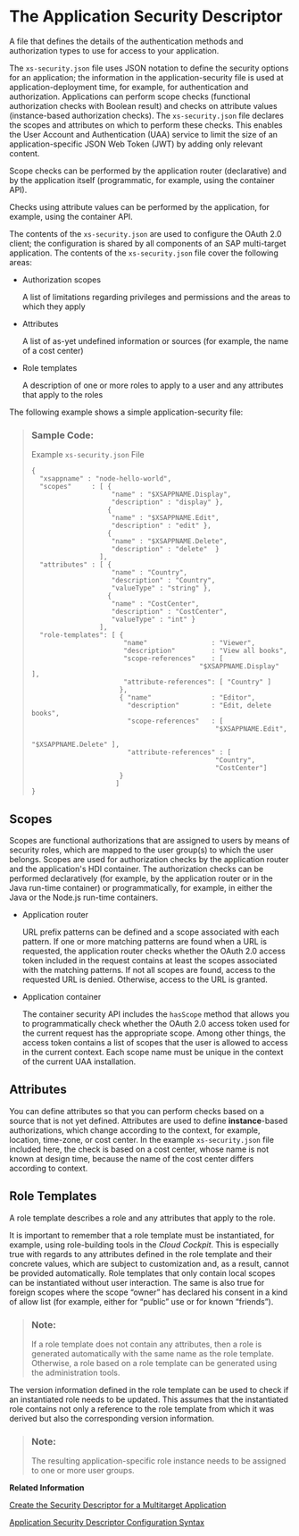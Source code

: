 <!-- loio3bfb120045694e21bfadb1344a693d1f -->

# The Application Security Descriptor

A file that defines the details of the authentication methods and authorization types to use for access to your application.

The `xs-security.json` file uses JSON notation to define the security options for an application; the information in the application-security file is used at application-deployment time, for example, for authentication and authorization. Applications can perform scope checks \(functional authorization checks with Boolean result\) and checks on attribute values \(instance-based authorization checks\). The `xs-security.json` file declares the scopes and attributes on which to perform these checks. This enables the User Account and Authentication \(UAA\) service to limit the size of an application-specific JSON Web Token \(JWT\) by adding only relevant content.

Scope checks can be performed by the application router \(declarative\) and by the application itself \(programmatic, for example, using the container API\).

Checks using attribute values can be performed by the application, for example, using the container API.

The contents of the `xs-security.json` are used to configure the OAuth 2.0 client; the configuration is shared by all components of an SAP multi-target application. The contents of the `xs-security.json` file cover the following areas:

-   Authorization scopes

    A list of limitations regarding privileges and permissions and the areas to which they apply

-   Attributes

    A list of as-yet undefined information or sources \(for example, the name of a cost center\)

-   Role templates

    A description of one or more roles to apply to a user and any attributes that apply to the roles


The following example shows a simple application-security file:

> ### Sample Code:  
> Example `xs-security.json` File
> 
> ```
> {
>   "xsappname" : "node-hello-world", 
>   "scopes"     : [ { 
>                     "name" : "$XSAPPNAME.Display", 
>                     "description" : "display" }, 
>                    { 
>                     "name" : "$XSAPPNAME.Edit", 
>                     "description" : "edit" }, 
>                    { 
>                     "name" : "$XSAPPNAME.Delete", 
>                     "description" : "delete"  } 
>                  ], 
>   "attributes" : [ { 
>                     "name" : "Country", 
>                     "description" : "Country", 
>                     "valueType" : "string" }, 
>                    {
>                     "name" : "CostCenter", 
>                     "description" : "CostCenter", 
>                     "valueType" : "int" } 
>                  ], 
>   "role-templates": [ { 
>                        "name"                : "Viewer", 
>                        "description"         : "View all books", 
>                        "scope-references"    : [ 
>                                           "$XSAPPNAME.Display" ], 
>                        "attribute-references": [ "Country" ]  
>                       }, 
>                       { "name"               : "Editor", 
>                         "description"        : "Edit, delete books", 
>                         "scope-references"   : [ 
>                                               "$XSAPPNAME.Edit", 
>                                               "$XSAPPNAME.Delete" ], 
>                         "attribute-references" : [ 
>                                               "Country", 
>                                               "CostCenter"] 
>                       } 
>                      ] 
> }
> 
> ```



<a name="loio3bfb120045694e21bfadb1344a693d1f__section_ad3_5r5_bt"/>

## Scopes

Scopes are functional authorizations that are assigned to users by means of security roles, which are mapped to the user group\(s\) to which the user belongs. Scopes are used for authorization checks by the application router and the application's HDI container. The authorization checks can be performed declaratively \(for example, by the application router or in the Java run-time container\) or programmatically, for example, in either the Java or the Node.js run-time containers.

-   Application router

    URL prefix patterns can be defined and a scope associated with each pattern. If one or more matching patterns are found when a URL is requested, the application router checks whether the OAuth 2.0 access token included in the request contains at least the scopes associated with the matching patterns. If not all scopes are found, access to the requested URL is denied. Otherwise, access to the URL is granted.

-   Application container

    The container security API includes the `hasScope` method that allows you to programmatically check whether the OAuth 2.0 access token used for the current request has the appropriate scope. Among other things, the access token contains a list of scopes that the user is allowed to access in the current context. Each scope name must be unique in the context of the current UAA installation.




<a name="loio3bfb120045694e21bfadb1344a693d1f__section_w5n_5r5_bt"/>

## Attributes

You can define attributes so that you can perform checks based on a source that is not yet defined. Attributes are used to define **instance**-based authorizations, which change according to the context, for example, location, time-zone, or cost center. In the example `xs-security.json` file included here, the check is based on a cost center, whose name is not known at design time, because the name of the cost center differs according to context.



<a name="loio3bfb120045694e21bfadb1344a693d1f__section_j55_5r5_bt"/>

## Role Templates

A role template describes a role and any attributes that apply to the role.

It is important to remember that a role template must be instantiated, for example, using role-building tools in the *Cloud Cockpit*. This is especially true with regards to any attributes defined in the role template and their concrete values, which are subject to customization and, as a result, cannot be provided automatically. Role templates that only contain local scopes can be instantiated without user interaction. The same is also true for foreign scopes where the scope “owner” has declared his consent in a kind of allow list \(for example, either for “public” use or for known “friends”\).

> ### Note:  
> If a role template does not contain any attributes, then a role is generated automatically with the same name as the role template. Otherwise, a role based on a role template can be generated using the administration tools.

The version information defined in the role template can be used to check if an instantiated role needs to be updated. This assumes that the instantiated role contains not only a reference to the role template from which it was derived but also the corresponding version information.

> ### Note:  
> The resulting application-specific role instance needs to be assigned to one or more user groups.

**Related Information**  


[Create the Security Descriptor for a Multitarget Application](create-the-security-descriptor-for-a-multitarget-application-df31a08.md "The security descriptor defines details of an application's security-related dependencies.")

[Application Security Descriptor Configuration Syntax](application-security-descriptor-configuration-syntax-6d3ed64.md "The syntax required to set the properties and values defined in the xs-security.json application-security description file.")

